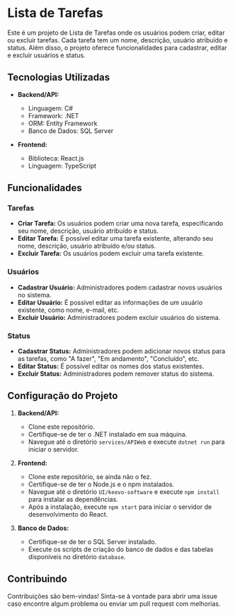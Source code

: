 # Lista de Tarefas

Este é um projeto de Lista de Tarefas onde os usuários podem criar, editar ou excluir tarefas. Cada tarefa tem um nome, descrição, usuário atribuído e status. Além disso, o projeto oferece funcionalidades para cadastrar, editar e excluir usuários e status.

## Tecnologias Utilizadas

- **Backend/API:**
  - Linguagem: C#
  - Framework: .NET
  - ORM: Entity Framework
  - Banco de Dados: SQL Server

- **Frontend:**
  - Biblioteca: React.js
  - Linguagem: TypeScript

## Funcionalidades

### Tarefas

- **Criar Tarefa:** Os usuários podem criar uma nova tarefa, especificando seu nome, descrição, usuário atribuído e status.
- **Editar Tarefa:** É possível editar uma tarefa existente, alterando seu nome, descrição, usuário atribuído e/ou status.
- **Excluir Tarefa:** Os usuários podem excluir uma tarefa existente.

### Usuários

- **Cadastrar Usuário:** Administradores podem cadastrar novos usuários no sistema.
- **Editar Usuário:** É possível editar as informações de um usuário existente, como nome, e-mail, etc.
- **Excluir Usuário:** Administradores podem excluir usuários do sistema.

### Status

- **Cadastrar Status:** Administradores podem adicionar novos status para as tarefas, como "A fazer", "Em andamento", "Concluído", etc.
- **Editar Status:** É possível editar os nomes dos status existentes.
- **Excluir Status:** Administradores podem remover status do sistema.

## Configuração do Projeto

1. **Backend/API:**
    - Clone este repositório.
    - Certifique-se de ter o .NET instalado em sua máquina.
    - Navegue até o diretório `services/APIWeb` e execute `dotnet run` para iniciar o servidor.

2. **Frontend:**
    - Clone este repositório, se ainda não o fez.
    - Certifique-se de ter o Node.js e o npm instalados.
    - Navegue até o diretório `UI/keevo-software` e execute `npm install` para instalar as dependências.
    - Após a instalação, execute `npm start` para iniciar o servidor de desenvolvimento do React.

3. **Banco de Dados:**
    - Certifique-se de ter o SQL Server instalado.
    - Execute os scripts de criação do banco de dados e das tabelas disponíveis no diretório `database`.

## Contribuindo

Contribuições são bem-vindas! Sinta-se à vontade para abrir uma issue caso encontre algum problema ou enviar um pull request com melhorias.

